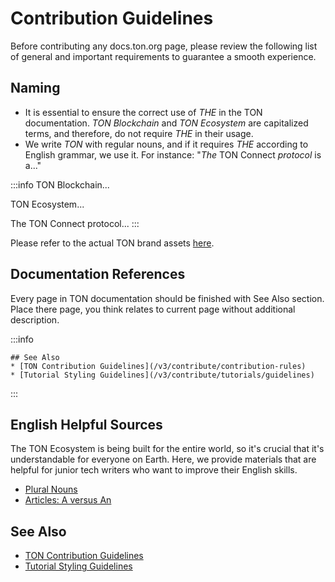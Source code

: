 # Contribution Guidelines

Before contributing any docs.ton.org page, please review the following list of general and important requirements to guarantee a smooth experience.

## Naming

- It is essential to ensure the correct use of _THE_ in the TON documentation. _TON Blockchain_ and _TON Ecosystem_ are capitalized terms, and therefore, do not require _THE_ in their usage.
- We write _TON_ with regular nouns, and if it requires _THE_ according to English grammar, we use it. For instance: "_The_ TON Connect _protocol_ is a..."

:::info
TON Blockchain...

TON Ecosystem...

The TON Connect protocol...
:::

Please refer to the actual TON brand assets [here](https://ton.org/en/brand-assets).

## Documentation References

Every page in TON documentation should be finished with See Also section. Place there page, you think relates to current page without additional description.

:::info

```
## See Also
* [TON Contribution Guidelines](/v3/contribute/contribution-rules)
* [Tutorial Styling Guidelines](/v3/contribute/tutorials/guidelines)
```

:::

## English Helpful Sources

The TON Ecosystem is being built for the entire world, so it's crucial that it's understandable for everyone on Earth. Here, we provide materials that are helpful for junior tech writers who want to improve their English skills.

- [Plural Nouns](https://www.grammarly.com/blog/plural-nouns/)
- [Articles: A versus An](https://owl.purdue.edu/owl/general_writing/grammar/articles_a_versus_an.html)

## See Also

- [TON Contribution Guidelines](/v3/contribute/contribution-rules)
- [Tutorial Styling Guidelines](/v3/contribute/tutorials/guidelines)

